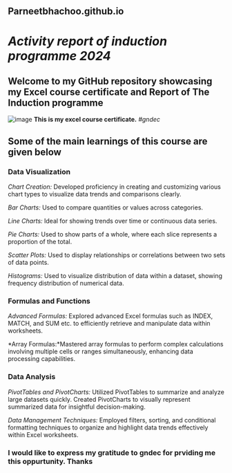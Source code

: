 ## Parneetbhachoo.github.io
# *Activity report of induction programme 2024*
## Welcome to my GitHub repository showcasing my Excel course certificate and Report of The Induction programme
![image](https://github.com/user-attachments/assets/d5726d13-c973-45b3-842e-33e250af1925)
**This is my excel course certificate.** *#gndec*

## Some of the main learnings of this course are given below 

### **Data Visualization**

*Chart Creation:* Developed proficiency in creating and customizing various chart types to visualize data trends and comparisons clearly.

*Bar Charts:* Used to compare quantities or values across categories.

*Line Charts:* Ideal for showing trends over time or continuous data series.

*Pie Charts:* Used to show parts of a whole, where each slice represents a proportion of the total.

*Scatter Plots:* Used to display relationships or correlations between two sets of data points.

*Histograms:* Used to visualize distribution of data within a dataset, showing frequency distribution of numerical data.

### **Formulas and Functions**

*Advanced Formulas:* Explored advanced Excel formulas such as INDEX, MATCH, and SUM etc. to efficiently retrieve and manipulate data within worksheets.

*Array Formulas:*Mastered array formulas to perform complex calculations involving multiple cells or ranges simultaneously, enhancing data processing capabilities.

### **Data Analysis**

*PivotTables and PivotCharts:* Utilized PivotTables to summarize and analyze large datasets quickly. Created PivotCharts to visually represent summarized data for insightful decision-making.

*Data Management Techniques:* Employed filters, sorting, and conditional formatting techniques to organize and highlight data trends effectively within Excel worksheets.

### I would like to express my gratitude to gndec for prviding me this oppurtunity. Thanks 
